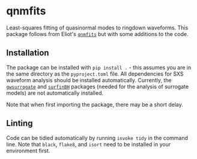# qnmfits
Least-squares fitting of quasinormal modes to ringdown waveforms. This package follows from Eliot's [`qnmfits`](https://github.com/eliotfinch/qnmfits/tree/main) but with some additions to the code. 

## Installation

The package can be installed with `pip install .` - this assumes you are in the same directory as the `pyproject.toml` file. All dependencies for SXS waveform analysis should be installed automatically. Currently, the [`gwsurrogate`](https://pypi.org/project/gwsurrogate/) and [`surfinBH`](https://pypi.org/project/surfinBH/) packages (needed for the analysis of surrogate models) are not automatically installed.

Note that when first importing the package, there may be a short delay.

## Linting

Code can be tidied automatically by running `invoke tidy` in the command line. Note that `black`, `flake8`, and `isort` need to be installed in your environment first. 

